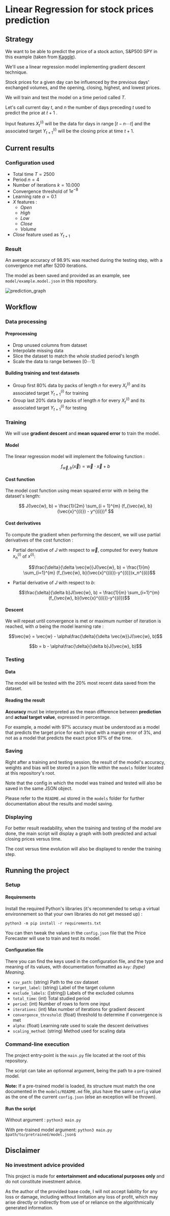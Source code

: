 # Linear Regression for stock prices prediction

## Strategy

We want to be able to predict the price of a stock action, S&P500 SPY in this example (taken from [Kaggle](https://www.kaggle.com/datasets/gkitchen/s-and-p-500-spy)).

We'll use a linear regression model implementing gradient descent technique.

Stock prices for a given day can be influenced by the previous days' exchanged volumes, and the opening, closing, highest, and lowest prices.

We will train and test the model on a time period called $T$.

Let's call current day $t$, and $n$ the number of days preceding $t$ used to predict the price at $t+1$ .

Input features $X_t^{(i)}$ will be the data for days in range $[t-n\cdots t]$ and the associated target $Y_{t+1}^{(i)}$ will be the closing price at time $t+1$.

## Current results

### Configuration used

- Total time $T = 2500$
- Period $n = 4$
- Number of iterations $k = 10.000$
- Convergence threshold of $1e^{-8}$
- Learning rate $\alpha = 0.1$
- $X$ features :
    - *Open*
    - *High*
    - *Low*
    - *Close*
    - *Volume*
- *Close* feature used as $Y_{t+1}$

### Result

An average accuracy of 98.9% was reached during the testing step, with a convergence met after 5200 iterations.

The model as been saved and provided as an example, see `model/example.model.json` in this repository.

![prediction_graph](img/current_result.png)

## Workflow

### Data processing

#### Preprocessing

- Drop unused columns from dataset
- Interpolate missing data
- Slice the dataset to match the whole studied period's length
- Scale the data to range between $[0 \cdots 1]$

#### Building training and test datasets

- Group first 80% data by packs of length $n$ for every $X_t^{(i)}$ and its associated target $Y_{t+1}^{(i)}$ for training
- Group last 20% data by packs of length $n$ for every $X_t^{(i)}$ and its associated target $Y_{t+1}^{(i)}$ for testing

### Training

We will use **gradient descent** and **mean squared error** to train the model.

#### Model

The linear regression model will implement the following function :

$$f_{\vec{w}, b}(\vec{x}) = \vec{w}\cdot \vec{x} + b$$

#### Cost function
The model cost function using mean squared error with $m$ being the dataset's length:

$$
J(\vec{w}, b) = \frac{1}{2m} \sum_{i = 1}^{m} (f_{\vec{w}, b}(\vec{x}^{(i)}) - y^{(i)})²
$$

#### Cost derivatives

To compute the gradient when performing the descent, we will use partial derivatives of the cost function :

- Partial derivative of $J$ with respect to $\vec{w}$, computed for every feature $x^{(i)}_n$ of $x^{(i)}$:

    $$\frac{\delta}{\delta \vec{w}}J(\vec{w}, b) = \frac{1}{m} \sum_{i=1}^{m} (f_{\vec{w}, b}(\vec{x}^{(i)})-y^{(i)})x_n^{(i)}$$

- Partial derivative of $J$ with respect to $b$:

    $$\frac{\delta}{\delta b}J(\vec{w}, b) = \frac{1}{m} \sum_{i=1}^{m} (f_{\vec{w}, b}(\vec{x}^{(i)})-y^{(i)})$$

#### Descent

We will repeat until convergence is met or maximum number of iteration is reached, with $\alpha$ being the model learning rate :

$$\vec{w} = \vec{w} - \alpha\frac{\delta}{\delta \vec{w}}J(\vec{w}, b)$$

$$b = b - \alpha\frac{\delta}{\delta b}J(\vec{w}, b)$$


### Testing

#### Data

The model will be tested with the 20% most recent data saved from the dataset.

#### Reading the result
**Accuracy** must be interpreted as the mean difference between **prediction** and **actual target value**, expressed in percentage.

For example, a model with 97% accuracy must be understood as a model that predicts the target price for each input with a margin error of 3%, and not as a model that predicts the exact price 97% of the time.

### Saving

Right after a training and testing session, the result of the model's accuracy, weights and bias will be stored in a json file within the `models` folder located at this repository's root.

Note that the config in which the model was trained and tested will also be saved in the same JSON object.


Please refer to the `README.md` stored in the `models` folder for further documentation about the results and model saving.

### Displaying

For better result readability, when the training and testing of the model are done, the main script will display a graph with both predicted and actual closing prices versus time.

The cost versus time evolution will also be displayed to render the training step.

## Running the project

### Setup

#### Requirements
Install the required Python's libraries (it's recommended to setup a virtual environnement so that your own libraries do not get messed up) :

`python3 -m pip install -r requirements.txt`

You can then tweak the values in the `config.json` file that the Price Forecaster will use to train and test its model.

#### Configuration file

There you can find the keys used in the configuration file, and the type and meaning of its values, with documentation formatted as *`key`: (type) Meaning*.

- `csv_path`: (string) Path to the csv dataset
- `target_label`: (string) Label of the target column
- `exclude_labels`: ([string]) Labels of the excluded columns
- `total_time`: (int) Total studied period
- `period`: (int) Number of rows to form one input
- `iterations`: (int) Max number of iterations for gradient descent
- `convergence_threshold`: (float) threshold to determine if convergence is met
- `alpha`: (float) Learning rate used to scale the descent derivatives
- `scaling_method`: (string) Method used for scaling data

### Command-line execution

The project entry-point is the `main.py` file located at the root of this repository.

The script can take an optionnal argument, being the path to a pre-trained model.

**Note:** If a pre-trained model is loaded, its structure must match the one documented in the `models/README.md` file, plus have the same `config` value as the one of the current `config.json` (else an exception will be thrown).

#### Run the script

Without argument : `python3 main.py`

With pre-trained model argument: `python3 main.py $path/to/pretrained/model.json$`

## Disclaimer

### No investment advice provided

This project is made for **entertainment and educational purposes only** and do not constitute investment advice.

As the author of the provided base code, I will not accept liability for any loss or damage, including without limitation any loss of profit, which may arise directly or indirectly from use of or reliance on the algorithmically generated information.
